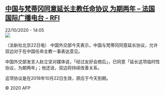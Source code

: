 <!--1603371315000-->
[中国与梵蒂冈同意延长主教任命协议 为期两年 – 法国国际广播电台 - RFI](http://www.rfi.fr//cn/contenu/20201022-%E4%B8%AD%E5%9B%BD%E4%B8%8E%E6%A2%B5%E8%92%82%E5%86%88%E5%90%8C%E6%84%8F%E5%BB%B6%E9%95%BF%E4%B8%BB%E6%95%99%E4%BB%BB%E5%91%BD%E5%8D%8F%E8%AE%AE-%E4%B8%BA%E6%9C%9F%E4%B8%A4%E5%B9%B4)
------

<div>22/10/2020 - 14:05</div><img src="https://s.rfi.fr/media/display/21930bbc-1464-11eb-8a51-005056a98db9/w:310/p:16x9/int0017b.201022200502.jpg"><div class="t-content__body u-clearfix"><p>（法新社北京22日电）    中国外交部今天表示，中国与梵蒂冈同意延长协议，允许双边对于在中国任命主教一事表达意见。</p><p>    中国外交部发言人赵立坚对媒体说，「经过友好会商后」，已同意「延长这项临时性协议，为期两年」；他还说，双边将持续改善关系。</p><p>    这项协议是在2018年10月22日生效，原应于今天到期。</p><p></p><p class="t-copyright">© 2020 AFP</p>        </div>
